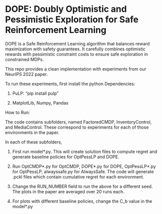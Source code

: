 # DOPE: Doubly Optimistic and Pessimistic Exploration for Safe Reinforcement Learning

DOPE is a Safe Reinforcement Learning algorithm that balances reward maximization with safety guarantees. It carefully combines optimistic rewards with pessimistic constraint costs to ensure safe exploration in constrained MDPs. 

This repo provides a clean implementation with experiments from our NeurIPS 2022 paper.

To run these experiments, first install the python Dependencies:

1. PuLP:  “pip install pulp”

2. MatplotLib, Numpy, Pandas


How to Run:

The code contains subfolders, named FactoredCMDP, InventoryControl, and MediaControl. These correspond to experiments for each of those environments in the paper.

In each of these subfolders,

1. First run model*.py. This will create solution files to compute regret and generate baseline policies for OptPessLP and DOPE.

2. Run OptCMDP*.py for OptCMDP, DOPE*.py for DOPE, OptPessLP*.py for OptPessLP, alwayssafe.py for AlwaysSafe. The code will generate .pckl files which contain cumulative regret for each environment. 

3. Change the RUN_NUMBER field to run the above for a different seed. The plots in the paper are averaged over 20 runs each.

4. For plots with different baseline policies, change the C_b value in the model*.py

